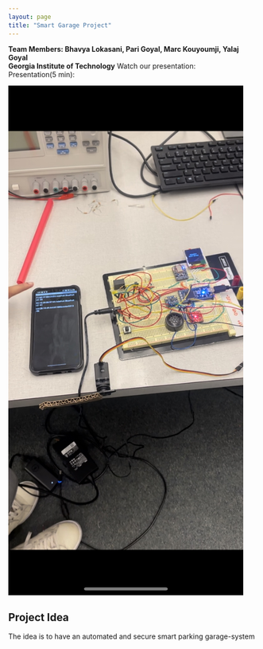 ```yaml
---
layout: page
title: "Smart Garage Project"
---
```

**Team Members: Bhavya Lokasani, Pari Goyal, Marc Kouyoumji, Yalaj Goyal**  
**Georgia Institute of Technology** 
Watch our presentation:  
Presentation(5 min):

![IMG_2382](/assets/IMG_2382.jpg)

## Project Idea

The idea is to have an automated and secure smart parking garage-system
